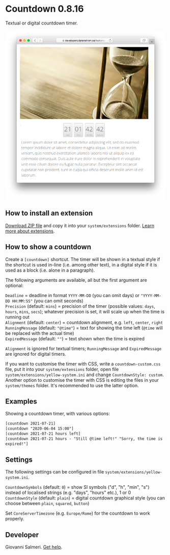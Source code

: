 # Countdown 0.8.16

Textual or digital countdown timer.

<p align="center"><img src="countdown-screenshot.png?raw=true" alt="Screenshot"></p>

## How to install an extension

[Download ZIP file](https://github.com/GiovanniSalmeri/yellow-countdown/archive/main.zip) and copy it into your `system/extensions` folder. [Learn more about extensions](https://github.com/annaesvensson/yellow-update).

## How to show a countdown

Create a `[countdown]` shortcut. The timer will be shown in a textual style if the shortcut is used in-line (i.e. among other text), in a digital style if it is used as a block (i.e. alone in a paragraph).

The following arguments are available, all but the first argument are optional:

`Deadline` = deadline in format `YYYY-MM-DD` (you can omit days) or `"YYYY-MM-DD HH:MM:SS"` (you can omit seconds)  
`Precision` (default: `mins`) = precision of the timer (possible values: `days`, `hours`, `mins`, `secs`); whatever precision is set, it will scale up when the time is running out  
`Alignment` (default: `center`) = countdown alignment, e.g. `left`, `center`, `right`  
`RunningMessage` (default: `"@time"`) = text for showing the time left (`@time` will be replaced with the actual time)  
`ExpiredMessage` (default: `""`) = text shown when the time is expired   

`Alignment` is ignored for textual timers; `RunningMessage` and `ExpiredMessage` are ignored for digital timers.

If you want to customise the timer with CSS, write a `countdown-custom.css` file, put it into your `system/extensions` folder, open file `system/extensions/yellow-system.ini` and change `CountdownStyle: custom`. Another option to customise the timer with CSS is editing the files in your `system/themes` folder. It's recommended to use the latter option.

## Examples

Showing a countdown timer, with various options:

    [countdown 2021-07-21]
    [countdown "2020-06-04 15:00"]
    [countdown 2021-07-21 hours left] 
    [countdown 2021-07-21 hours - "Still @time left!" "Sorry, the time is expired!"]  

## Settings

The following settings can be configured in file `system/extensions/yellow-system.ini`.

`CountdownSymbols` (default: `0`) = show SI symbols ("d", "h", "min", "s") instead of localised strings (e.g. "days", "hours" etc.), 1 or 0  
`CountdownStyle` (default: `plain`) = digital countdown graphical style (you can choose between `plain`, `squared`, `button`)  

Set `CoreServerTimezone` (e.g. `Europe/Rome`) for the countdown to work properly.

## Developer

Giovanni Salmeri. [Get help](https://datenstrom.se/yellow/help/).
